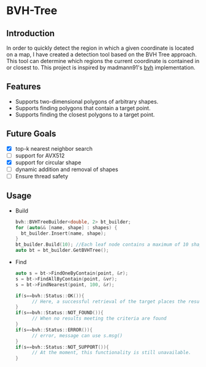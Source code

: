 # BVH-Tree
## Introduction
In order to quickly detect the region in which a given coordinate is located on a map, I have created a detection tool based on the BVH Tree approach. This tool can determine which regions the current coordinate is contained in or closest to.
This project is inspired by madmann91's [bvh](https://github.com/madmann91/bvh) implementation.

## Features 
* Supports two-dimensional polygons of arbitrary shapes.
* Supports finding polygons that contain a target point.
* Supports finding the closest polygons to a target point.

## Future Goals
- [x] top-k nearest neighbor search
- [ ] support for AVX512
- [x] support for circular shape
- [ ] dynamic addition and removal of shapes
- [ ] Ensure thread safety

## Usage
* Build
  ```c++
  bvh::BVHTreeBuilder<double, 2> bt_builder;
  for (auto&& [name, shape] : shapes) {
    bt_builder.Insert(name, shape);
  }
  bt_builder.Build(10); //Each leaf node contains a maximum of 10 shapes
  auto bt = bt_builder.GetBVHTree();
  ```
* Find
  ```c++
  auto s = bt->FindOneByContain(point, &r);
  s = bt->FindAllByContain(point, &vr);
  s = bt->FindNearest(point, 100, &r);

  if(s==bvh::Status::OK()){
        // Here, a successful retrieval of the target places the result in 'r'
  }
  if(s==bvh::Status::NOT_FOUND()){
        // When no results meeting the criteria are found
  } 
  if(s==bvh::Status::ERROR()){
        // error, message can use s.msg()
  } 
  if(s==bvh::Status::NOT_SUPPORT()){
        // At the moment, this functionality is still unavailable.
  } 
  ```